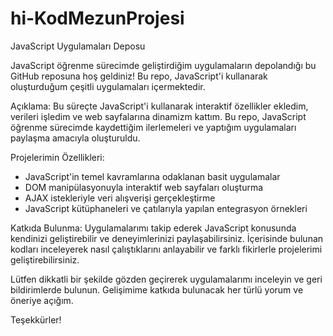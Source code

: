 # hi-KodMezunProjesi
JavaScript Uygulamaları Deposu

JavaScript öğrenme sürecimde geliştirdiğim uygulamaların depolandığı bu GitHub reposuna hoş geldiniz! Bu repo, JavaScript'i kullanarak oluşturduğum çeşitli uygulamaları içermektedir.

Açıklama:
Bu süreçte JavaScript'i kullanarak interaktif özellikler ekledim, verileri işledim ve web sayfalarına dinamizm kattım. Bu repo, JavaScript öğrenme sürecimde kaydettiğim ilerlemeleri ve yaptığım uygulamaları paylaşma amacıyla oluşturuldu.

Projelerimin Özellikleri:
- JavaScript'in temel kavramlarına odaklanan basit uygulamalar
- DOM manipülasyonuyla interaktif web sayfaları oluşturma
- AJAX istekleriyle veri alışverişi gerçekleştirme
- JavaScript kütüphaneleri ve çatılarıyla yapılan entegrasyon örnekleri

Katkıda Bulunma:
Uygulamalarımı takip ederek JavaScript konusunda kendinizi geliştirebilir ve deneyimlerinizi paylaşabilirsiniz. İçerisinde bulunan kodları inceleyerek nasıl çalıştıklarını anlayabilir ve farklı fikirlerle projelerimi geliştirebilirsiniz.

Lütfen dikkatli bir şekilde gözden geçirerek uygulamalarımı inceleyin ve geri bildirimlerde bulunun. Gelişimime katkıda bulunacak her türlü yorum ve öneriye açığım.

Teşekkürler!
